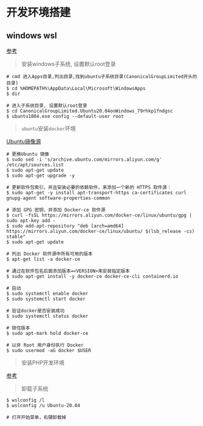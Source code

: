 # 开发环境搭建

## windows wsl 

[参考](https://www.jianshu.com/p/a20c2d58eaac)

> 安装windows子系统, 设置默认root登录

```shell script
# cmd 进入Apps目录,列出目录,找到ubuntu子系统目录(CanonicalGroupLimited开头的目录)
$ cd %HOMEPATH%\AppData\Local\Microsoft\WindowsApps
$ dir

# 进入子系统目录, 设置默认root登录
$ cd CanonicalGroupLimited.Ubuntu20.04onWindows_79rhkp1fndgsc
$ ubuntu1804.exe config --default-user root
```

> `ubuntu`安装`docker`环境

[Ubuntu镜像源](https://developer.aliyun.com/mirror/ubuntu?spm=a2c6h.13651102.0.0.3e221b11SqS4AM)

```shell script
# 更换Ubuntu 镜像
$ sudo sed -i 's/archive.ubuntu.com/mirrors.aliyun.com/g' /etc/apt/sources.list
$ sudo apt-get update
$ sudo apt-get upgrade -y

# 更新软件包索引，并且安装必要的依赖软件，来添加一个新的 HTTPS 软件源：
$ sudo apt-get -y install apt-transport-https ca-certificates curl gnupg-agent software-properties-common

# 添加 GPG 密钥，并添加 Docker-ce 软件源
$ curl -fsSL https://mirrors.aliyun.com/docker-ce/linux/ubuntu/gpg | sudo apt-key add -
$ sudo add-apt-repository "deb [arch=amd64] https://mirrors.aliyun.com/docker-ce/linux/ubuntu/ $(lsb_release -cs) stable"
$ sudo apt-get update

# 列出 Docker 软件源中所有可用的版本
$ apt-get list -a docker-ce

# 通过在软件包名后面添加版本=<VERSION>来安装指定版本
$ sudo apt-get install -y docker-ce docker-ce-cli containerd.io

# 启动
$ sudo systemctl enable docker
$ sudo systemctl start docker

# 验证docker是否安装成功
$ sudo systemctl status docker

# 锁住版本
$ sudo apt-mark hold docker-ce

# 以非 Root 用户身份执行 Docker
$ sudo usermod -aG docker $USER

```

> 安装PHP开发环境

[参考](https://github.com/linjiangl/docker-web-server)


> 卸载子系统

```shell script
$ wslconfig /l
$ wslconfig /u Ubuntu-20.04

# 打开开始菜单，右键卸载掉
```